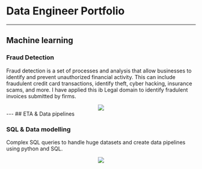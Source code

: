 # Data Engineer Portfolio
---
## Machine learning

### Fraud Detection

Fraud detection is a set of processes and analysis that allow businesses to identify and prevent unauthorized financial activity. This can include fraudulent credit card transactions, identify theft, cyber hacking, insurance scams, and more. I have applied this ib Legal domain to identify fradulent invoices submitted by firms.


<center><img src="/images/fraud_detection.jpg"/></center>
---
## ETA & Data pipelines

### SQL & Data modelling


Complex SQL queries to handle huge datasets and create data pipelines using python and SQL.

<center><img src="/images/sql.jpg"/></center>

